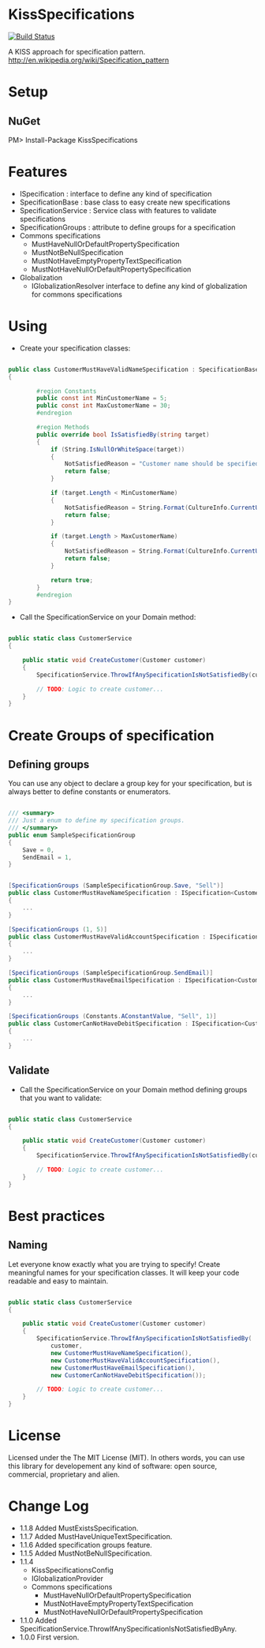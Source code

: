KissSpecifications
==================
[![Build Status](https://travis-ci.org/giacomelli/KissSpecifications.png?branch=master)](https://travis-ci.org/giacomelli/KissSpecifications)

A KISS approach for specification pattern.
http://en.wikipedia.org/wiki/Specification_pattern

Setup
========

NuGet
--------
PM> Install-Package KissSpecifications

Features
========
- ISpecification : interface to define any kind of specification
- SpecificationBase<TTarget> : base class to easy create new specifications
- SpecificationService : Service class with features to validate specifications
- SpecificationGroups : attribute to define groups for a specification
- Commons specifications
	- MustHaveNullOrDefaultPropertySpecification 
	- MustNotBeNullSpecification 
	- MustNotHaveEmptyPropertyTextSpecification
	- MustNotHaveNullOrDefaultPropertySpecification
- Globalization
	- IGlobalizationResolver interface to define any kind of globalization for commons specifications  

Using
========
* Create your specification classes:

```csharp

public class CustomerMustHaveValidNameSpecification : SpecificationBase<string>
{

		#region Constants
		public const int MinCustomerName = 5;
		public const int MaxCustomerName = 30;
		#endregion

		#region Methods
		public override bool IsSatisfiedBy(string target)
		{
			if (String.IsNullOrWhiteSpace(target))
			{
				NotSatisfiedReason = "Customer name should be specified.";
				return false;
			}

			if (target.Length < MinCustomerName)
			{
				NotSatisfiedReason = String.Format(CultureInfo.CurrentUICulture, "The minimum length for customer name is {0} chars.", MinCustomerName);
				return false;
			}

			if (target.Length > MaxCustomerName)
			{
				NotSatisfiedReason = String.Format(CultureInfo.CurrentUICulture, "The maximum length for customer name is {0} chars.", MaxCustomerName);
				return false;
			}

			return true;
		}
		#endregion
}

```

* Call the SpecificationService on your Domain method:

```csharp

public static class CustomerService
{

	public static void CreateCustomer(Customer customer)
	{
		SpecificationService.ThrowIfAnySpecificationIsNotSatisfiedBy(customer, new CustomerCreationSpecification());

		// TODO: Logic to create customer...
	}
}

```

Create Groups of specification
========

Defining groups
--------
You can use any object to declare a group key for your specification, but is always better to define constants or enumerators.

```csharp

/// <summary>
/// Just a enum to define my specification groups.
/// </summary>
public enum SampleSpecificationGroup
{
	Save = 0,
	SendEmail = 1,
}


[SpecificationGroups (SampleSpecificationGroup.Save, "Sell")]
public class CustomerMustHaveNameSpecification : ISpecification<Customer>
{
	...
}

[SpecificationGroups (1, 5)]
public class CustomerMustHaveValidAccountSpecification : ISpecification<Customer>
{
	...
}

[SpecificationGroups (SampleSpecificationGroup.SendEmail)]
public class CustomerMustHaveEmailSpecification : ISpecification<Customer>
{
	...
}

[SpecificationGroups (Constants.AConstantValue, "Sell", 1)]
public class CustomerCanNotHaveDebitSpecification : ISpecification<Customer>
{
	...
}

```

Validate
--------

* Call the SpecificationService on your Domain method defining groups that you want to validate:

```csharp

public static class CustomerService
{

	public static void CreateCustomer(Customer customer)
	{
		SpecificationService.ThrowIfAnySpecificationIsNotSatisfiedBy(customer, SampleSpecificationGroup.Save);

		// TODO: Logic to create customer...
	}
}

```

Best practices
========
Naming
--------
Let everyone know exactly what you are trying to specify! Create meaningful names for your specification classes.
It will keep your code readable and easy to maintain.

```csharp

public static class CustomerService
{

	public static void CreateCustomer(Customer customer)
	{
		SpecificationService.ThrowIfAnySpecificationIsNotSatisfiedBy(
			customer, 
			new CustomerMustHaveNameSpecification(),
			new CustomerMustHaveValidAccountSpecification(),
			new CustomerMustHaveEmailSpecification(),
			new CustomerCanNotHaveDebitSpecification());

		// TODO: Logic to create customer...
	}
}

```

License
======

Licensed under the The MIT License (MIT).
In others words, you can use this library for developement any kind of software: open source, commercial, proprietary and alien.


Change Log
======
 - 1.1.8 Added MustExistsSpecification.
 - 1.1.7 Added MustHaveUniqueTextSpecification.
 - 1.1.6 Added specification groups feature.
 - 1.1.5 Added MustNotBeNullSpecification.
 - 1.1.4 
	* KissSpecificationsConfig
	* IGlobalizationProvider
	* Commons specifications
		* MustHaveNullOrDefaultPropertySpecification
		* MustNotHaveEmptyPropertyTextSpecification
		* MustNotHaveNullOrDefaultPropertySpecification
 - 1.1.0 Added SpecificationService.ThrowIfAnySpecificationIsNotSatisfiedByAny.
 - 1.0.0 First version.